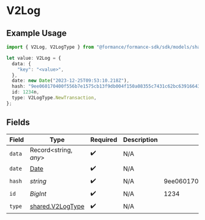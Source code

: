 # V2Log

## Example Usage

```typescript
import { V2Log, V2LogType } from "@formance/formance-sdk/sdk/models/shared";

let value: V2Log = {
  data: {
    "key": "<value>",
  },
  date: new Date("2023-12-25T09:53:10.218Z"),
  hash: "9ee060170400f556b7e1575cb13f9db004f150a08355c7431c62bc639166431e",
  id: 1234n,
  type: V2LogType.NewTransaction,
};
```

## Fields

| Field                                                                                         | Type                                                                                          | Required                                                                                      | Description                                                                                   | Example                                                                                       |
| --------------------------------------------------------------------------------------------- | --------------------------------------------------------------------------------------------- | --------------------------------------------------------------------------------------------- | --------------------------------------------------------------------------------------------- | --------------------------------------------------------------------------------------------- |
| `data`                                                                                        | Record<string, *any*>                                                                         | :heavy_check_mark:                                                                            | N/A                                                                                           |                                                                                               |
| `date`                                                                                        | [Date](https://developer.mozilla.org/en-US/docs/Web/JavaScript/Reference/Global_Objects/Date) | :heavy_check_mark:                                                                            | N/A                                                                                           |                                                                                               |
| `hash`                                                                                        | *string*                                                                                      | :heavy_check_mark:                                                                            | N/A                                                                                           | 9ee060170400f556b7e1575cb13f9db004f150a08355c7431c62bc639166431e                              |
| `id`                                                                                          | *BigInt*                                                                                      | :heavy_check_mark:                                                                            | N/A                                                                                           | 1234                                                                                          |
| `type`                                                                                        | [shared.V2LogType](../../../sdk/models/shared/v2logtype.md)                                   | :heavy_check_mark:                                                                            | N/A                                                                                           |                                                                                               |